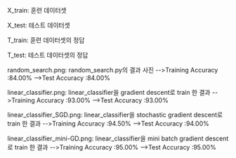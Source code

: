 X_train: 훈련 데이터셋

X_test: 테스트 데이터셋

T_train: 훈련 데이터셋의 정답

T_test: 테스트 데이터셋의 정답

random_search.png: random_search.py의 결과 사진
-->Training Accuracy :84.00%
-->Test Accuracy :84.00%

linear_classifier.png: linear_classifier을 gradient descent로 train 한 결과
-->Training Accuracy :93.00%
-->Test Accuracy :93.00%

linear_classifier_SGD.png: linear_classifier을 stochastic gradient descent로 train 한 결과
-->Training Accuracy :94.50%
-->Test Accuracy :94.00%

linear_classifier_mini-GD.png: linear_classifier을 mini batch gradient descent로 train 한 결과
-->Training Accuracy :95.00%
-->Test Accuracy :95.00%